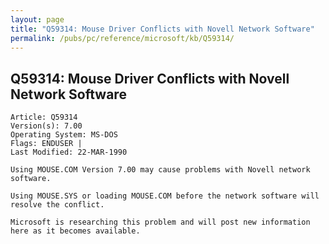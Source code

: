 ```yaml
---
layout: page
title: "Q59314: Mouse Driver Conflicts with Novell Network Software"
permalink: /pubs/pc/reference/microsoft/kb/Q59314/
---
```


## Q59314: Mouse Driver Conflicts with Novell Network Software

	Article: Q59314
	Version(s): 7.00
	Operating System: MS-DOS
	Flags: ENDUSER |
	Last Modified: 22-MAR-1990
	
	Using MOUSE.COM Version 7.00 may cause problems with Novell network
	software.
	
	Using MOUSE.SYS or loading MOUSE.COM before the network software will
	resolve the conflict.
	
	Microsoft is researching this problem and will post new information
	here as it becomes available.

